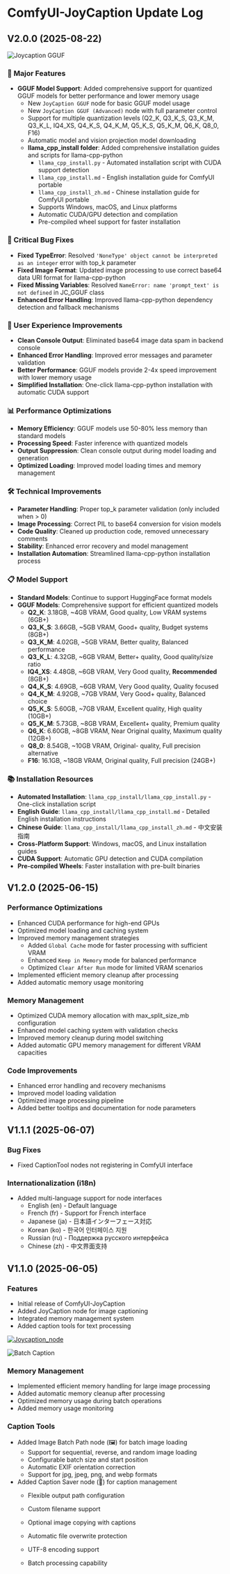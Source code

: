 # ComfyUI-JoyCaption Update Log

## V2.0.0 (2025-08-22)
 ![Joycaption GGUF](example_workflows/JoyCaption-GGUF.png)
### 🚀 Major Features
- **GGUF Model Support**: Added comprehensive support for quantized GGUF models for better performance and lower memory usage
  - New `JoyCaption GGUF` node for basic GGUF model usage
  - New `JoyCaption GGUF (Advanced)` node with full parameter control
  - Support for multiple quantization levels (Q2_K, Q3_K_S, Q3_K_M, Q3_K_L, IQ4_XS, Q4_K_S, Q4_K_M, Q5_K_S, Q5_K_M, Q6_K, Q8_0, F16)
  - Automatic model and vision projection model downloading
  - **llama_cpp_install folder**: Added comprehensive installation guides and scripts for llama-cpp-python
    - `llama_cpp_install.py` - Automated installation script with CUDA support detection
    - `llama_cpp_install.md` - English installation guide for ComfyUI portable
    - `llama_cpp_install_zh.md` - Chinese installation guide for ComfyUI portable
    - Supports Windows, macOS, and Linux platforms
    - Automatic CUDA/GPU detection and compilation
    - Pre-compiled wheel support for faster installation

### 🔧 Critical Bug Fixes
- **Fixed TypeError**: Resolved `'NoneType' object cannot be interpreted as an integer` error with top_k parameter
- **Fixed Image Format**: Updated image processing to use correct base64 data URI format for llama-cpp-python
- **Fixed Missing Variables**: Resolved `NameError: name 'prompt_text' is not defined` in JC_GGUF class
- **Enhanced Error Handling**: Improved llama-cpp-python dependency detection and fallback mechanisms

### 🎨 User Experience Improvements
- **Clean Console Output**: Eliminated base64 image data spam in backend console
- **Enhanced Error Handling**: Improved error messages and parameter validation
- **Better Performance**: GGUF models provide 2-4x speed improvement with lower memory usage
- **Simplified Installation**: One-click llama-cpp-python installation with automatic CUDA support

### 📊 Performance Optimizations
- **Memory Efficiency**: GGUF models use 50-80% less memory than standard models
- **Processing Speed**: Faster inference with quantized models
- **Output Suppression**: Clean console output during model loading and generation
- **Optimized Loading**: Improved model loading times and memory management

### 🛠️ Technical Improvements
- **Parameter Handling**: Proper top_k parameter validation (only included when > 0)
- **Image Processing**: Correct PIL to base64 conversion for vision models
- **Code Quality**: Cleaned up production code, removed unnecessary comments
- **Stability**: Enhanced error recovery and model management
- **Installation Automation**: Streamlined llama-cpp-python installation process

### 📋 Model Support
- **Standard Models**: Continue to support HuggingFace format models
- **GGUF Models**: Comprehensive support for efficient quantized models
  - **Q2_K**: 3.18GB, ~4GB VRAM, Good quality, Low VRAM systems (6GB+)
  - **Q3_K_S**: 3.66GB, ~5GB VRAM, Good+ quality, Budget systems (8GB+)
  - **Q3_K_M**: 4.02GB, ~5GB VRAM, Better quality, Balanced performance
  - **Q3_K_L**: 4.32GB, ~6GB VRAM, Better+ quality, Good quality/size ratio
  - **IQ4_XS**: 4.48GB, ~6GB VRAM, Very Good quality, **Recommended** (8GB+)
  - **Q4_K_S**: 4.69GB, ~6GB VRAM, Very Good quality, Quality focused
  - **Q4_K_M**: 4.92GB, ~7GB VRAM, Very Good+ quality, Balanced choice
  - **Q5_K_S**: 5.60GB, ~7GB VRAM, Excellent quality, High quality (10GB+)
  - **Q5_K_M**: 5.73GB, ~8GB VRAM, Excellent+ quality, Premium quality
  - **Q6_K**: 6.60GB, ~8GB VRAM, Near Original quality, Maximum quality (12GB+)
  - **Q8_0**: 8.54GB, ~10GB VRAM, Original- quality, Full precision alternative
  - **F16**: 16.1GB, ~18GB VRAM, Original quality, Full precision (24GB+)

### 📚 Installation Resources
- **Automated Installation**: `llama_cpp_install/llama_cpp_install.py` - One-click installation script
- **English Guide**: `llama_cpp_install/llama_cpp_install.md` - Detailed English installation instructions
- **Chinese Guide**: `llama_cpp_install/llama_cpp_install_zh.md` - 中文安装指南
- **Cross-Platform Support**: Windows, macOS, and Linux installation guides
- **CUDA Support**: Automatic GPU detection and CUDA compilation
- **Pre-compiled Wheels**: Faster installation with pre-built binaries

## V1.2.0 (2025-06-15)
### Performance Optimizations
- Enhanced CUDA performance for high-end GPUs
- Optimized model loading and caching system
- Improved memory management strategies
  - Added `Global Cache` mode for faster processing with sufficient VRAM
  - Enhanced `Keep in Memory` mode for balanced performance
  - Optimized `Clear After Run` mode for limited VRAM scenarios
- Implemented efficient memory cleanup after processing
- Added automatic memory usage monitoring

### Memory Management
- Optimized CUDA memory allocation with max_split_size_mb configuration
- Enhanced model caching system with validation checks
- Improved memory cleanup during model switching
- Added automatic GPU memory management for different VRAM capacities

### Code Improvements
- Enhanced error handling and recovery mechanisms
- Improved model loading validation
- Optimized image processing pipeline
- Added better tooltips and documentation for node parameters

## V1.1.1 (2025-06-07)
### Bug Fixes
- Fixed CaptionTool nodes not registering in ComfyUI interface

### Internationalization (i18n)
- Added multi-language support for node interfaces
  - English (en) - Default language
  - French (fr) - Support for French interface
  - Japanese (ja) - 日本語インターフェース対応
  - Korean (ko) - 한국어 인터페이스 지원
  - Russian (ru) - Поддержка русского интерфейса
  - Chinese (zh) - 中文界面支持

## V1.1.0 (2025-06-05)
### Features
- Initial release of ComfyUI-JoyCaption
- Added JoyCaption node for image captioning
- Integrated memory management system
- Added caption tools for text processing

[![Joycaption_node](example_workflows/batch_image_text_output.jpg)](https://github.com/1038lab/ComfyUI-JoyCaption/blob/main/example_workflows/batch_image_text_output.json)

![Batch Caption](https://github.com/user-attachments/assets/2e03348d-213e-4a49-b303-375ff129f66d)

### Memory Management
- Implemented efficient memory handling for large image processing
- Added automatic memory cleanup after processing
- Optimized memory usage during batch operations
- Added memory usage monitoring

### Caption Tools
- Added Image Batch Path node (🖼️) for batch image loading
  - Support for sequential, reverse, and random image loading
  - Configurable batch size and start position
  - Automatic EXIF orientation correction
  - Support for jpg, jpeg, png, and webp formats
- Added Caption Saver node (📝) for caption management
  - Flexible output path configuration
  - Custom filename support
  - Optional image copying with captions
  - Automatic file overwrite protection
  - UTF-8 encoding support

  - Batch processing capability
